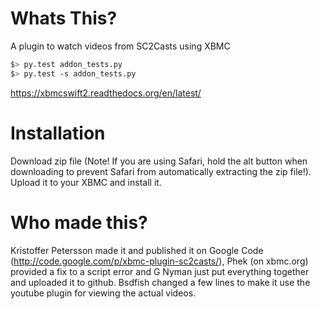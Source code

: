 Whats This?
===========

A plugin to watch videos from SC2Casts using XBMC

```bash
$> py.test addon_tests.py
$> py.test -s addon_tests.py
```

<https://xbmcswift2.readthedocs.org/en/latest/>

Installation
============

Download zip file (Note! If you are using Safari, hold the alt button when
downloading to prevent Safari from automatically extracting the zip file!).
Upload it to your XBMC and install it.

Who made this?
==============

Kristoffer Petersson made it and published it on Google Code
(<http://code.google.com/p/xbmc-plugin-sc2casts/>), Phek (on xbmc.org) provided
a fix to a script error and G Nyman just put everything together and uploaded
it to github. Bsdfish changed a few lines to make it use the youtube plugin for
viewing the actual videos.
